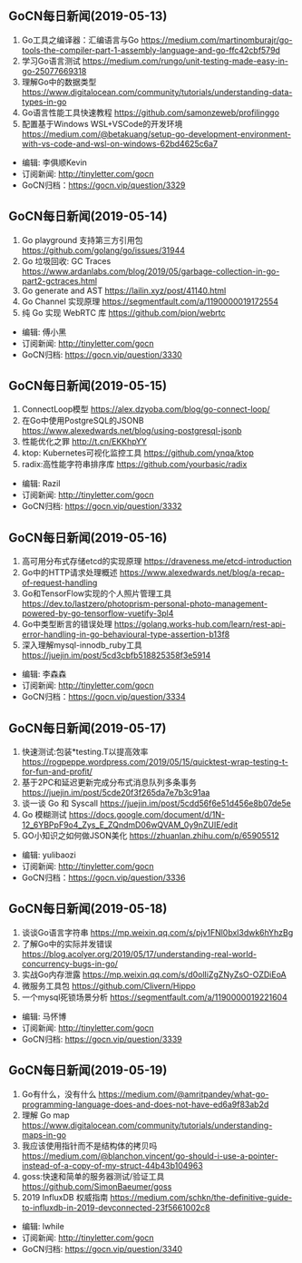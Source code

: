 ## GoCN每日新闻(2019-05-13)

1. Go工具之编译器：汇编语言与Go https://medium.com/martinomburajr/go-tools-the-compiler-part-1-assembly-language-and-go-ffc42cbf579d
2. 学习Go语言测试 https://medium.com/rungo/unit-testing-made-easy-in-go-25077669318
3. 理解Go中的数据类型 https://www.digitalocean.com/community/tutorials/understanding-data-types-in-go
4. Go语言性能工具快速教程 https://github.com/samonzeweb/profilinggo
5. 配置基于Windows WSL+VSCode的开发环境 https://medium.com/@betakuang/setup-go-development-environment-with-vs-code-and-wsl-on-windows-62bd4625c6a7

* 编辑: 李俱顺Kevin
* 订阅新闻: http://tinyletter.com/gocn
* GoCN归档：https://gocn.vip/question/3329

## GoCN每日新闻(2019-05-14)

1. Go playground 支持第三方引用包 https://github.com/golang/go/issues/31944
2. Go 垃圾回收: GC Traces https://www.ardanlabs.com/blog/2019/05/garbage-collection-in-go-part2-gctraces.html
3. Go generate and AST https://lailin.xyz/post/41140.html
4. Go Channel 实现原理 https://segmentfault.com/a/1190000019172554
5. 纯 Go 实现 WebRTC 库 https://github.com/pion/webrtc

* 编辑: 傅小黑  
* 订阅新闻: http://tinyletter.com/gocn  
* GoCN归档: https://gocn.vip/question/3330

## GoCN每日新闻(2019-05-15)

1. ConnectLoop模型 https://alex.dzyoba.com/blog/go-connect-loop/
2. 在Go中使用PostgreSQL的JSONB https://www.alexedwards.net/blog/using-postgresql-jsonb
3. 性能优化之罪 http://t.cn/EKKhpYY
4. ktop: Kubernetes可视化监控工具 https://github.com/ynqa/ktop
5. radix:高性能字符串排序库 https://github.com/yourbasic/radix

* 编辑: Razil  
* 订阅新闻: http://tinyletter.com/gocn  
* GoCN归档: https://gocn.vip/question/3332


## GoCN每日新闻(2019-05-16)

1. 高可用分布式存储etcd的实现原理 https://draveness.me/etcd-introduction
2. Go中的HTTP请求处理概述 https://www.alexedwards.net/blog/a-recap-of-request-handling
3. Go和TensorFlow实现的个人照片管理工具 https://dev.to/lastzero/photoprism-personal-photo-management-powered-by-go-tensorflow-vuetify-3pl4
4. Go中类型断言的错误处理 https://golang.works-hub.com/learn/rest-api-error-handling-in-go-behavioural-type-assertion-b13f8
5. 深入理解mysql-innodb_ruby工具 https://juejin.im/post/5cd3cbfb518825358f3e5914

* 编辑: 李森森
* 订阅新闻: http://tinyletter.com/gocn
* GoCN归档：https://gocn.vip/question/3334


## GoCN每日新闻(2019-05-17)

1. 快速测试:包装*testing.T以提高效率 https://rogpeppe.wordpress.com/2019/05/15/quicktest-wrap-testing-t-for-fun-and-profit/
2. 基于2PC和延迟更新完成分布式消息队列多条事务 https://juejin.im/post/5cde20f3f265da7e7b3c91aa
3. 谈一谈 Go 和 Syscall https://juejin.im/post/5cdd56f6e51d456e8b07de5e
4. Go 模糊测试 https://docs.google.com/document/d/1N-12_6YBPpF9o4_Zys_E_ZQndmD06wQVAM_0y9nZUIE/edit
5. GO小知识之如何做JSON美化 https://zhuanlan.zhihu.com/p/65905512

* 编辑: yulibaozi
* 订阅新闻: http://tinyletter.com/gocn
* GoCN归档：https://gocn.vip/question/3336

## GoCN每日新闻(2019-05-18)

1. 谈谈Go语言字符串 https://mp.weixin.qq.com/s/pjv1FNl0bxl3dwk6hYhzBg
2. 了解Go中的实际并发错误 https://blog.acolyer.org/2019/05/17/understanding-real-world-concurrency-bugs-in-go/
3. 实战Go内存泄露 https://mp.weixin.qq.com/s/d0olIiZgZNyZsO-OZDiEoA
4. 微服务工具包 https://github.com/Clivern/Hippo
5. 一个mysql死锁场景分析 https://segmentfault.com/a/1190000019221604

* 编辑: 马怀博 
* 订阅新闻: http://tinyletter.com/gocn
* GoCN归档: https://gocn.vip/question/3339

## GoCN每日新闻(2019-05-19)

1. Go有什么，没有什么 https://medium.com/@amritpandey/what-go-programming-language-does-and-does-not-have-ed6a9f83ab2d
2. 理解 Go map https://www.digitalocean.com/community/tutorials/understanding-maps-in-go
3. 我应该使用指针而不是结构体的拷贝吗 https://medium.com/@blanchon.vincent/go-should-i-use-a-pointer-instead-of-a-copy-of-my-struct-44b43b104963
4. goss:快速和简单的服务器测试/验证工具 https://github.com/SimonBaeumer/goss
5. 2019 InfluxDB 权威指南 https://medium.com/schkn/the-definitive-guide-to-influxdb-in-2019-devconnected-23f5661002c8

* 编辑: lwhile
* 订阅新闻: http://tinyletter.com/gocn
* GoCN归档: https://gocn.vip/question/3340
